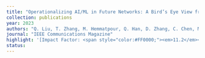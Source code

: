 ```yaml
---
title: "Operationalizing AI/ML in Future Networks: A Bird’s Eye View from the System Perspective"
collection: publications
year: 2023  
authors: "Q. Liu, T. Zhang, M. Hemmatpour, Q. Han, D. Zhang, C. Chen, M. Mellia, A. Aghasaryan"
journal: "IEEE Communications Magazine"
highlight: '[Impact Factor: <span style="color:#FF0000;"><em>11.2</em></span>]'
status:
---
```

